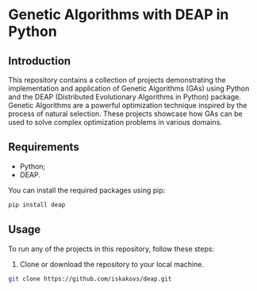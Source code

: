 # Genetic Algorithms with DEAP in Python

## Introduction

This repository contains a collection of projects demonstrating the implementation and application of Genetic Algorithms (GAs) using Python and the DEAP (Distributed Evolutionary Algorithms in Python) package. Genetic Algorithms are a powerful optimization technique inspired by the process of natural selection. These projects showcase how GAs can be used to solve complex optimization problems in various domains.

## Requirements

- Python;
- DEAP.

You can install the required packages using pip:
```bash
pip install deap
```
## Usage

To run any of the projects in this repository, follow these steps:

1. Clone or download the repository to your local machine.
```bash
git clone https://github.com/iskakovs/deap.git
```

